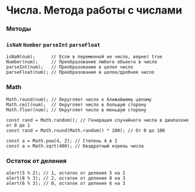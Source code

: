 # Числа. Метода работы с числами

<!-- xxxxxxxxxxxxxxxxxxxxxxxxxxxxxxxxxxxxxxxxxxxxxxxxxxxxxxx -->
### Методы
<!-- xxxxxxxxxxxxxxxxxxxxxxxxxxxxxxxxxxxxxxxxxxxxxxxxxxxxxxx -->

### `isNaN` `Number` `parseInt` `parseFloat`

```js:no-line-numbers
isNaN(num);      // Если в переменной не число, вернет true
Number(num);     // Преобразование любого объекта в число
parseInt(num);   // Преобразование в целое число
parseFloat(num); // Преобразование в целое/дробное число
```

<!-- xxxxxxxxxxxxxxxxxxxxxxxxxxxxxxxxxxxxxxxxxxxxxxxxxxxxxxx -->
### Math
<!-- xxxxxxxxxxxxxxxxxxxxxxxxxxxxxxxxxxxxxxxxxxxxxxxxxxxxxxx -->
```js:no-line-numbers
Math.round(num); // Округляет число к ближайшему целому
Math.ceil(num);  // Округляет число в большую сторону
Math.floor(num); // Округляет число в меньшую сторону

const rand = Math.random(); // Генерация случайного числа в диапазоне от 0 до 1
const rand = Math.round(Math.random() * 100); // От 0 до 100

const a = Math.pow(4, 2); // Степень 4 в 2
const a = Math.sqrt(400); // Квадратный корень числа
```

<!-- xxxxxxxxxxxxxxxxxxxxxxxxxxxxxxxxxxxxxxxxxxxxxxxxxxxxxxx -->
### Остаток от деления
<!-- xxxxxxxxxxxxxxxxxxxxxxxxxxxxxxxxxxxxxxxxxxxxxxxxxxxxxxx -->
```js:no-line-numbers
alert(5 % 2); // 1, остаток от деления 5 на 2
alert(8 % 3); // 2, остаток от деления 8 на 3
alert(6 % 3); // 0, остаток от деления 6 на 3
```



